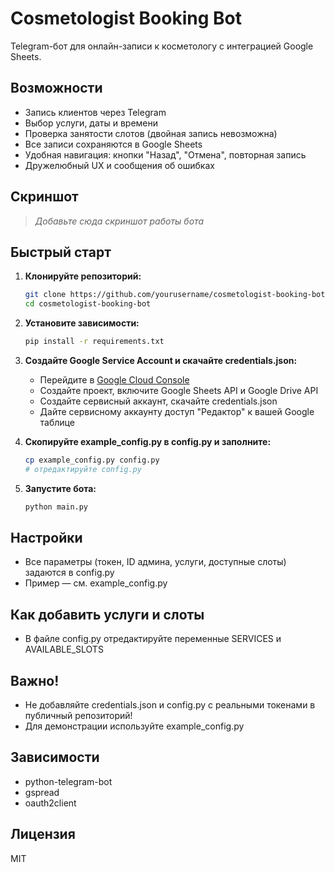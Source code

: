 # Cosmetologist Booking Bot

Telegram-бот для онлайн-записи к косметологу с интеграцией Google Sheets.

## Возможности
- Запись клиентов через Telegram
- Выбор услуги, даты и времени
- Проверка занятости слотов (двойная запись невозможна)
- Все записи сохраняются в Google Sheets
- Удобная навигация: кнопки "Назад", "Отмена", повторная запись
- Дружелюбный UX и сообщения об ошибках

## Скриншот
> _Добавьте сюда скриншот работы бота_

## Быстрый старт

1. **Клонируйте репозиторий:**
   ```sh
   git clone https://github.com/yourusername/cosmetologist-booking-bot.git
   cd cosmetologist-booking-bot
   ```

2. **Установите зависимости:**
   ```sh
   pip install -r requirements.txt
   ```

3. **Создайте Google Service Account и скачайте credentials.json:**
   - Перейдите в [Google Cloud Console](https://console.cloud.google.com/)
   - Создайте проект, включите Google Sheets API и Google Drive API
   - Создайте сервисный аккаунт, скачайте credentials.json
   - Дайте сервисному аккаунту доступ "Редактор" к вашей Google таблице

4. **Скопируйте example_config.py в config.py и заполните:**
   ```sh
   cp example_config.py config.py
   # отредактируйте config.py
   ```

5. **Запустите бота:**
   ```sh
   python main.py
   ```

## Настройки
- Все параметры (токен, ID админа, услуги, доступные слоты) задаются в config.py
- Пример — см. example_config.py

## Как добавить услуги и слоты
- В файле config.py отредактируйте переменные SERVICES и AVAILABLE_SLOTS

## Важно!
- Не добавляйте credentials.json и config.py с реальными токенами в публичный репозиторий!
- Для демонстрации используйте example_config.py

## Зависимости
- python-telegram-bot
- gspread
- oauth2client

## Лицензия
MIT 